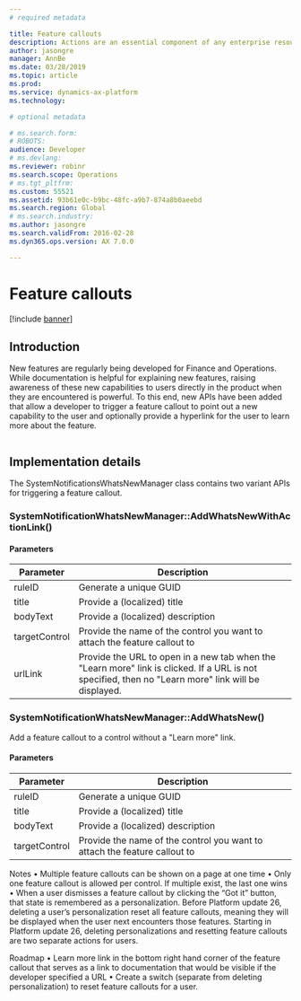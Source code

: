 ```yaml
---
# required metadata

title: Feature callouts
description: Actions are an essential component of any enterprise resource planning (ERP) system, and are triggered by mouse click, keyboard, or touch.
author: jasongre
manager: AnnBe
ms.date: 03/28/2019
ms.topic: article
ms.prod: 
ms.service: dynamics-ax-platform
ms.technology: 

# optional metadata

# ms.search.form: 
# ROBOTS: 
audience: Developer
# ms.devlang: 
ms.reviewer: robinr
ms.search.scope: Operations
# ms.tgt_pltfrm: 
ms.custom: 55521
ms.assetid: 93b61e0c-b9bc-48fc-a9b7-874a8b0aeebd
ms.search.region: Global
# ms.search.industry: 
ms.author: jasongre
ms.search.validFrom: 2016-02-28
ms.dyn365.ops.version: AX 7.0.0

---
```


# Feature callouts

[!include [banner](../includes/banner.md)]

## Introduction
New features are regularly being developed for Finance and Operations. While documentation is helpful for explaining new features, raising awareness of these new capabilities to users directly in the product when they are encountered is powerful. To this end, new APIs have been added that allow a developer to trigger a feature callout to point out a new capability to the user and optionally provide a hyperlink for the user to learn more about the feature.   



<image>
  
## Implementation details
The SystemNotificationsWhatsNewManager class contains two variant APIs for triggering a feature callout. 

### SystemNotificationWhatsNewManager::AddWhatsNewWithActionLink() 

#### Parameters

| Parameter     | Description                                                               |
|---------------|---------------------------------------------------------------------------|
| ruleID        | Generate a unique GUID                                                    | 
| title         | Provide a (localized) title                                               | 
| bodyText      | Provide a (localized) description                                         | 
| targetControl | Provide the name of the control you want to attach the feature callout to | 
| urlLink       | Provide the URL to open in a new tab when the "Learn more" link is clicked. If a URL is not specified, then no "Learn more" link will be displayed. |


### SystemNotificationWhatsNewManager::AddWhatsNew() 
Add a feature callout to a control without a "Learn more" link. 

#### Parameters

| Parameter     | Description                                                               |
|---------------|---------------------------------------------------------------------------|
| ruleID        | Generate a unique GUID                                                    | 
| title         | Provide a (localized) title                                               | 
| bodyText      | Provide a (localized) description                                         | 
| targetControl | Provide the name of the control you want to attach the feature callout to | 


Notes
•	Multiple feature callouts can be shown on a page at one time
•	Only one feature callout is allowed per control. If multiple exist, the last one wins
•	When a user dismisses a feature callout by clicking the “Got it” button, that state is remembered as a personalization. Before Platform update 26, deleting a user’s personalization reset all feature callouts, meaning they will be displayed when the user next encounters those features. Starting in Platform update 26, deleting personalizations and resetting feature callouts are two separate actions for users.  

Roadmap
•	Learn more link in the bottom right hand corner of the feature callout that serves as a link to documentation that would be visible if the developer specified a URL 
•	Create a switch (separate from deleting personalization) to reset feature callouts for a user. 

